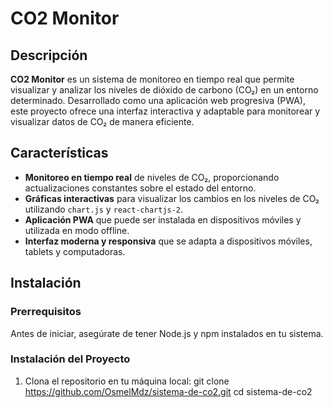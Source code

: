 # CO2 Monitor

## Descripción

**CO2 Monitor** es un sistema de monitoreo en tiempo real que permite visualizar y analizar los niveles de dióxido de carbono (CO₂) en un entorno determinado. Desarrollado como una aplicación web progresiva (PWA), este proyecto ofrece una interfaz interactiva y adaptable para monitorear y visualizar datos de CO₂ de manera eficiente.

## Características

- **Monitoreo en tiempo real** de niveles de CO₂, proporcionando actualizaciones constantes sobre el estado del entorno.
- **Gráficas interactivas** para visualizar los cambios en los niveles de CO₂ utilizando `chart.js` y `react-chartjs-2`.
- **Aplicación PWA** que puede ser instalada en dispositivos móviles y utilizada en modo offline.
- **Interfaz moderna y responsiva** que se adapta a dispositivos móviles, tablets y computadoras.

## Instalación

### Prerrequisitos

Antes de iniciar, asegúrate de tener Node.js y npm instalados en tu sistema.

### Instalación del Proyecto

1. Clona el repositorio en tu máquina local:
   git clone https://github.com/OsmelMdz/sistema-de-co2.git
   cd sistema-de-co2
